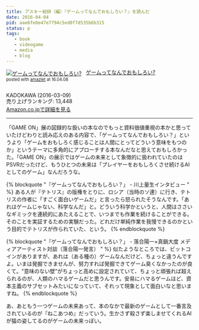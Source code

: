 ```yaml
---
title: アスキー総研（編）『ゲームってなんでおもしろい？』を読んだ
date: 2016-04-04
pid: aae6fe8e47e7794c5ed0f7d535b6b315
status: p
tags:
   - book
   - videogame
   - media
   - blog
---
```


<div class="amazlet-box" style="margin-bottom:0px;"><div class="amazlet-image" style="float:left;margin:0px 12px 1px 0px;"><a href="http://www.amazon.co.jp/exec/obidos/ASIN/4048996053/dotimpact-22/ref=nosim/" name="amazletlink" target="_blank"><img src="http://ecx.images-amazon.com/images/I/519hW03HgRL._SL160_.jpg" alt="ゲームってなんでおもしろい?" style="border: none;" /></a></div><div class="amazlet-info" style="line-height:120%; margin-bottom: 10px"><div class="amazlet-name" style="margin-bottom:10px;line-height:120%"><a href="http://www.amazon.co.jp/exec/obidos/ASIN/4048996053/dotimpact-22/ref=nosim/" name="amazletlink" target="_blank">ゲームってなんでおもしろい?</a><div class="amazlet-powered-date" style="font-size:80%;margin-top:5px;line-height:120%">posted with <a href="http://www.amazlet.com/" title="amazlet" target="_blank">amazlet</a> at 16.04.08</div></div><div class="amazlet-detail"><br />KADOKAWA (2016-03-09)<br />売り上げランキング: 13,448<br /></div><div class="amazlet-sub-info" style="float: left;"><div class="amazlet-link" style="margin-top: 5px"><a href="http://www.amazon.co.jp/exec/obidos/ASIN/4048996053/dotimpact-22/ref=nosim/" name="amazletlink" target="_blank">Amazon.co.jpで詳細を見る</a></div></div></div><div class="amazlet-footer" style="clear: left"></div></div>

---- 

「GAME ON」展の図録的な扱いの本なのでもっと資料価値重視の本かと思っていたけどわりと読み応えのある内容で、「ゲームってなんでおもしろい？」というより「ゲームをおもしろく感じることは人間にとってどういう意味をもつのか」というテーマに多角的にアプローチする本なんだなと思えておもしろかった。「GAME ON」の展示ではゲームの未来として象徴的に扱われていたのはPSVRだったけど、もうひとつの未来は「プレイヤーをおもしろくさせ続けるAIとしてのゲーム」なんだろうな。

{% blockquote "『ゲームってなんでおもしろい？」 - 川上量生インタビュー " %}
ある人が『テトリス』の版権をとりに、ロシア（当時のソ連）に行き、テトリスの作者に「すごく面白いゲームだ」と言ったら怒られたそうなんです。「あれはゲームじゃない、科学なんだ」と。どういう科学かというと、人間はささいなギミックを連続的にあたえることで、いつまでも作業を続けることができる。そのことを実証するための実験だった。どれだけ単純作業を我慢できるのかという目的でテトリスが作られていた、という。
{% endblockquote %}

{% blockquote "『ゲームってなんでおもしろい？」 - 落合陽一×真鍋大度 メディアアーティスト対談（落合陽一発言） " %}
似たようなところでは、ビットコインがありますが、あれは（ある種の）ゲームなんだけど、ちょっと違うんですよ。いまは発掘できませんが、努力すれば発掘できてゲーム臭くなかったのが良くて。"意味のない壁"がちょっと高めに設定されていて、ちょっと頑張れば超えられるのが、人類のハマるゲームだと思うんです。安易にハマるゲームほど、資本主義のサブセットみたいになっていて、それって現象として面白いなと思いますね。
{% endblockquote %}

あ、あともう一つゲームの未来あって、本のなかで最新のゲームとして一番言及されているのが『ねこあつめ』だっていう。生かさず殺さず楽しませてくれるAIが猫の姿してるのがゲームの未来っぽい。